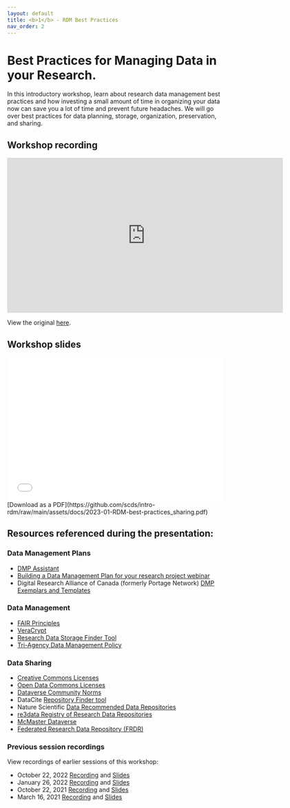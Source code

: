 ```yaml
---
layout: default
title: <b>1</b> - RDM Best Practices
nav_order: 2
---
```


# Best Practices for Managing Data in your Research.

In this introductory workshop, learn about research data management best practices and how investing a small amount of time in organizing your data now can save you a lot of time and prevent future headaches. We will go over  best practices for data planning, storage, organization, preservation, and sharing.

## Workshop recording

<iframe height="360" width="640" allowfullscreen frameborder=0 src="https://echo360.ca/media/7d716595-09dd-48d7-94d1-7b4cf29fcbab/public"></iframe>

View the original [here](https://echo360.ca/media/7d716595-09dd-48d7-94d1-7b4cf29fcbab/public).

## Workshop slides

<div style="position:relative;padding-top:66.25%;">
<iframe src="//docs.google.com/viewer?url=https://github.com/scds/intro-rdm/raw/main/assets/docs/2023-01-RDM-best-practices_sharing.pdf?dl=0&hl=en_US&embedded=true" class="gde-frame" style="position:absolute;top:0;left:0;width:100%;height:100%;border:none;" scrolling="no"></iframe>
</div>
[Download as a PDF](https://github.com/scds/intro-rdm/raw/main/assets/docs/2023-01-RDM-best-practices_sharing.pdf)
<br>

## Resources referenced during the presentation:

### Data Management Plans
* [DMP Assistant](https://assistant.portagenetwork.ca)
* [Building a Data Management Plan for your research project webinar](dmp)
* Digital Research Alliance of Canada (formerly Portage Network) [DMP Exemplars and Templates](https://alliancecan.ca/en/services/research-data-management/learning-and-training/training-resources#heading-dmp-exemplars)

### Data Management
* [FAIR Principles](https://www.go-fair.org/fair-principles/)
* [VeraCrypt](https://www.veracrypt.fr/en/Home.html)
* [Research Data Storage Finder Tool](http://u.mcmaster.ca/storagefinder)
* [Tri-Agency Data Management Policy](http://www.science.gc.ca/eic/site/063.nsf/eng/h_97610.html)

### Data Sharing
* [Creative Commons Licenses](http://creativecommons.org)
* [Open Data Commons Licenses](http://opendatacommons.org)
* [Dataverse Community Norms](https://dataverse.org/best-practices/dataverse-community-norms)
* DataCite [Repository Finder tool](https://repositoryfinder.datacite.org/)
* Nature Scientific [Data Recommended Data Repositories](https://www.nature.com/sdata/policies/repositories)
* [re3data Registry of Research Data Repositories](https://www.re3data.org/)
* [McMaster Dataverse](https://borealisdata.ca/dataverse/mcmaster)
* [Federated Research Data Repository (FRDR)](https://www.frdr-dfdr.ca/repo/)

### Previous session recordings

View recordings of earlier sessions of this workshop:

* October 22, 2022 [Recording](https://echo360.ca/media/cdde7620-6f3b-40ff-b0d6-ad12c6ea4eea/public) and [Slides](https://github.com/scds/intro-rdm/raw/main/assets/docs/2022-10-RDM-best-practices.pdf)
* January 26, 2022 [Recording](https://echo360.ca/media/5185ce52-f2c0-44cd-8594-da1456224d4e/public) and [Slides](https://github.com/scds/intro-rdm/raw/main/assets/docs/2022-01-RDM-best-practices.pdf)
* October 22, 2021 [Recording](https://echo360.ca/media/d0ef0502-9d7e-497b-9226-e988c3db67b7/public) and [Slides](https://github.com/scds/intro-rdm/raw/main/assets/docs/2021-10-22-DMDS-RDM-slides.pdf)
* March 16, 2021 [Recording](https://echo360.ca/media/cbeb4b28-21a4-4149-a814-ddeef38efab4/public) and [Slides](https://github.com/scds/intro-rdm/raw/main/assets/docs/DMDS_RDM_Mar2021_Slides.pdf)